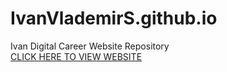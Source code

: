 # IvanVlademirS.github.io  
Ivan Digital Career Website Repository  
[CLICK HERE TO VIEW WEBSITE](https://ivanvlademirs.github.io/)

